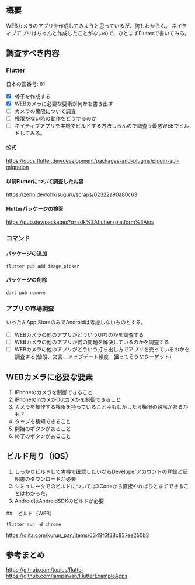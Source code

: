 ## 概要

WEBカメラのアプリを作成してみようと思っているが、何もわからん。
ネイティブアプリはちゃんと作成したことがないので、ひとまずFlutterで書いてみる。

## 調査すべき内容

### Flutter

日本の国番号: 81

- [x] 骨子を作成する
- [x] WEBカメラに必要な要素が何かを書き出す
- [ ] カメラの権限について調査
- [ ] 権限がない時の動作をどうするのか
- [ ] ネイティブアプリを実機でビルドする方法しらんので調査->最悪WEBでビルドしてみる。

#### 公式

https://docs.flutter.dev/development/packages-and-plugins/plugin-api-migration

#### 以前Flutterについて調査した内容

https://zenn.dev/ohkisuguru/scraps/02322a90a80c63

#### Flutterパッケージの検索

https://pub.dev/packages?q=sdk%3Aflutter+platform%3Aios

### コマンド

#### パッケージの追加

```shell
flutter pub add image_picker
```

#### パッケージの削除

```shell
dart pub remove
```

### アプリの市場調査

いったんApp StoreのみでAndroidは考慮しないものとする。

- [ ] WEBカメラの他のアプリがどういうUIなのかを調査する
- [ ] WEBカメラの他のアプリが何の問題を解決しているのかを調査する
- [ ] WEBカメラの他のアプリがどういう打ち出し方でアプリを売っているのかを調査する(値段、文言、アップデート頻度、狙ってそうなターゲット)

## WEBカメラに必要な要素

1. iPhoneのカメラを制御できること
2. iPhoneのInカメかOutカメかを制御できること
3. カメラを操作する権限を持っていること->もしかしたら権限の段階があるかも？
4. タップを検知できること
5. 開始のボタンがあること
6. 終了のボタンがあること


## ビルド周り（iOS）

1. しっかりビルドして実機で確認したいならDeveloperアカウントの登録と証明書のダウンロードが必要
2. シミュレータでのビルドについてはXCodeから直接やればひとまずできることはわかった。
3. AndroidはAndroidSDKのビルドが必要


##　ビルド（WEB）

```shell
flutter run -d chrome
```

https://qiita.com/kurun_pan/items/6349f6f38c837ee250b3

## 参考まとめ

https://github.com/topics/flutter
https://github.com/iampawan/FlutterExampleApps